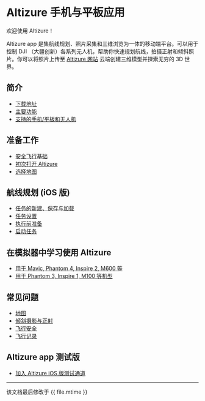 # Altizure 手机与平板应用

欢迎使用 Altizure！

Altizure app 是集航线规划、照片采集和三维浏览为一体的移动端平台。可以用于控制 DJI （大疆创新）各系列无人机，帮助你快速规划航线，拍摄正射和倾斜照片。你可以将照片上传至 [Altizure 网站](https://www.altizure.cn) 云端创建三维模型并探索无穷的 3D 世界。

## 简介

* [下载地址](intro/overview.md#installation)
* [主要功能](intro/overview.md#features)
* [支持的手机/平板和无人机](intro/overview.md#devices)

## 准备工作

* [安全飞行基础](prep/flysafe-basics.md)
* [初次打开 Altizure](prep/post-installation.md)
* [选择地图](prep/choose-basemap.md)

## 航线规划 (iOS 版)

* [任务的新建、保存与加载](mission-ios/create-save-load.md)
* [任务设置](mission-ios/settings.md)
* [执行前准备](mission-ios/prepare.md)
* [启动任务](mission-ios/launch.md)

## 在模拟器中学习使用 Altizure

* [用于 Mavic, Phantom 4, Inspire 2, M600 等](simulator/pc-simulator2.md)
* [用于 Phantom 3, Inspire 1, M100 等机型](simulator/pc-simulator1.md)

## 常见问题

* [地图](faqs/map.md)
* [倾斜摄影与正射](faqs/2d-3d-mapping.md)
* [飞行安全](faqs/safety.md)
* [飞行记录](faqs/flight-records.md)

## Altizure app 测试版

* [加入 Altizure iOS 版测试通道](beta/ios-join-testflight.md)

---

该文档最后修改于 {{ file.mtime }}
